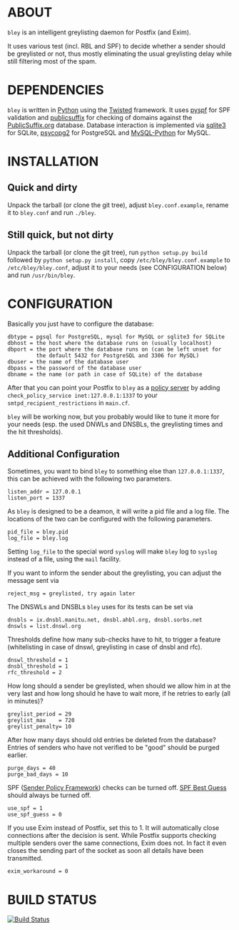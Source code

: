 ABOUT
=====
`bley` is an intelligent greylisting daemon for Postfix (and Exim).

It uses various test (incl. RBL and SPF) to decide whether a sender
should be greylisted or not, thus mostly eliminating the usual
greylisting delay while still filtering most of the spam.

DEPENDENCIES
============
`bley` is written in [Python](http://python.org) using the
[Twisted](http://twistedmatrix.com/) framework. It uses
[pyspf](http://pypi.python.org/pypi/pyspf) for SPF validation and
[publicsuffix](https://pypi.python.org/pypi/publicsuffix) for checking
of domains against the [PublicSuffix.org](http://publicsuffix.org)
database. Database interaction is implemented via
[sqlite3](http://docs.python.org/2/library/sqlite3.html) for SQLite,
[psycopg2](http://initd.org/psycopg/) for PostgreSQL and
[MySQL-Python](http://mysql-python.sourceforge.net/) for MySQL.

INSTALLATION
============

Quick and dirty
---------------
Unpack the tarball (or clone the git tree), adjust `bley.conf.example`,
rename it to `bley.conf` and run `./bley`.

Still quick, but not dirty
--------------------------
Unpack the tarball (or clone the git tree), run `python setup.py build`
followed by `python setup.py install`, copy `/etc/bley/bley.conf.example`
to `/etc/bley/bley.conf`, adjust it to your needs (see CONFIGURATION below)
and run `/usr/bin/bley`.

CONFIGURATION
=============
Basically you just have to configure the database:

    dbtype = pgsql for PostgreSQL, mysql for MySQL or sqlite3 for SQLite
    dbhost = the host where the database runs on (usually localhost)
    dbport = the port where the database runs on (can be left unset for
             the default 5432 for PostgreSQL and 3306 for MySQL)
    dbuser = the name of the database user
    dbpass = the password of the database user
    dbname = the name (or path in case of SQLite) of the database

After that you can point your Postfix to `bley` as a 
[policy server](http://www.postfix.org/SMTPD_POLICY_README.html) by
adding `check_policy_service inet:127.0.0.1:1337` to your
`smtpd_recipient_restrictions` in `main.cf`.

`bley` will be working now, but you probably would like to tune it more
for your needs (esp. the used DNWLs and DNSBLs, the greylisting times
and the hit thresholds).

Additional Configuration
------------------------

Sometimes, you want to bind `bley` to something else than `127.0.0.1:1337`,
this can be achieved with the following two parameters.

    listen_addr = 127.0.0.1
    listen_port = 1337

As `bley` is designed to be a deamon, it will write a pid file and a log file.
The locations of the two can be configured with the following parameters.

    pid_file = bley.pid
    log_file = bley.log

Setting `log_file` to the special word `syslog` will make `bley` log to
`syslog` instead of a file, using the `mail` facility.

If you want to inform the sender about the greylisting, you can adjust
the message sent via

    reject_msg = greylisted, try again later

The DNSWLs and DNSBLs `bley` uses for its tests can be set via

    dnsbls = ix.dnsbl.manitu.net, dnsbl.ahbl.org, dnsbl.sorbs.net
    dnswls = list.dnswl.org

Thresholds define how many sub-checks have to hit, to trigger a feature
(whitelisting in case of dnswl, greylisting in case of dnsbl and rfc).

    dnswl_threshold = 1
    dnsbl_threshold = 1
    rfc_threshold = 2

How long should a sender be greylisted, when should we allow him in at
the very last and how long should he have to wait more, if he retries to
early (all in minutes)?

    greylist_period = 29
    greylist_max    = 720
    greylist_penalty= 10

After how many days should old entries be deleted from the database?
Entries of senders who have not verified to be "good" should be purged
earlier.

    purge_days = 40
    purge_bad_days = 10

SPF ([Sender Policy Framework](http://www.openspf.org)) checks can be turned
off. [SPF Best Guess](http://www.openspf.net/Best_Practices/No_Best_Guess)
should always be turned off.

    use_spf = 1
    use_spf_guess = 0

If you use Exim instead of Postfix, set this to 1. It will automatically
close connections after the decision is sent. While Postfix supports
checking multiple senders over the same connections, Exim does not. In fact
it even closes the sending part of the socket as soon all details have been
transmitted.

    exim_workaround = 0

BUILD STATUS
============
[![Build Status](https://travis-ci.org/evgeni/bley.png?branch=master)](https://travis-ci.org/evgeni/bley)
